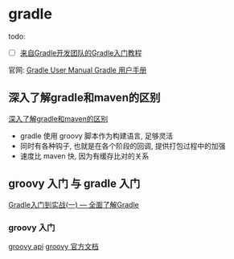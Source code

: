 # gradle

todo:
- [ ] [来自Gradle开发团队的Gradle入门教程](https://www.bilibili.com/video/BV1DE411Z7nt/?spm_id_from=333.337.search-card.all.click&vd_source=eabc2c22ae7849c2c4f31815da49f209)


官网: [Gradle User Manual Gradle 用户手册](https://docs.gradle.org/current/userguide/userguide.html) 

## 深入了解gradle和maven的区别
[深入了解gradle和maven的区别](https://cloud.tencent.com/developer/article/1787010)
- gradle 使用 groovy 脚本作为构建语言, 足够灵活
- 同时有各种钩子, 也就是在各个阶段的回调, 提供打包过程中的加强
- 速度比 maven 快, 因为有缓存比对的关系


## groovy 入门 与 gradle 入门
[Gradle入门到实战(一) — 全面了解Gradle](https://www.cnblogs.com/leipDao/p/10385155.html)
### groovy 入门
[groovy api](http://www.groovy-lang.org/api.html)
[groovy 官方文档](http://www.groovy-lang.org/documentation.html#gettingstarted)